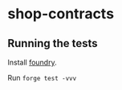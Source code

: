# shop-contracts

## Running the tests

Install [foundry](https://book.getfoundry.sh/getting-started/installation).

Run `forge test -vvv`
